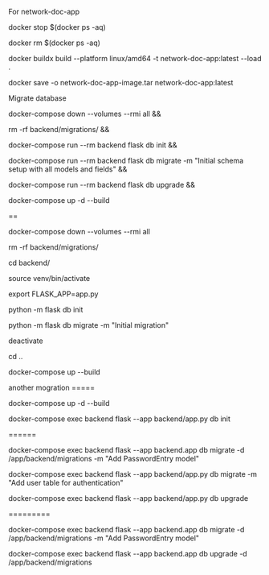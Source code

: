 
For network-doc-app

docker stop $(docker ps -aq)

docker rm $(docker ps -aq)


docker buildx build --platform linux/amd64 -t network-doc-app:latest --load .

docker save -o network-doc-app-image.tar network-doc-app:latest



Migrate database

docker-compose down --volumes --rmi all &&

rm -rf backend/migrations/ &&

docker-compose run --rm backend flask db init &&

docker-compose run --rm backend flask db migrate -m "Initial schema setup with all models and fields" &&

docker-compose run --rm backend flask db upgrade &&

docker-compose up -d --build


==

docker-compose down --volumes --rmi all

rm -rf backend/migrations/


cd backend/

source venv/bin/activate


export FLASK_APP=app.py

python -m flask db init

python -m flask db migrate -m "Initial migration"

deactivate

cd ..

docker-compose up --build

another mogration =====

docker-compose up -d --build

docker-compose exec backend flask --app backend/app.py db init

======


docker-compose exec backend flask --app backend.app db migrate -d /app/backend/migrations -m "Add PasswordEntry model"

docker-compose exec backend flask --app backend/app.py db migrate -m "Add user table for authentication"

docker-compose exec backend flask --app backend/app.py db upgrade


=========


docker-compose exec backend flask --app backend.app db migrate -d /app/backend/migrations -m "Add PasswordEntry model"



docker-compose exec backend flask --app backend.app db upgrade -d /app/backend/migrations


